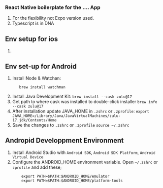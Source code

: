 ### React Native boilerplate for the .... App
1. For the flexibility not Expo version used.
2. Typescript is in DNA

## Env setup for ios
1. 

## Env set-up for Android
1. Install Node & Watchan: 
    ```brew install node
       brew install watchman
    ```
2. Install Java Development Kit:
    `brew install --cask zulu@17`
3. Get path to where cask was installed to double-click installer
    `brew info --cask zulu@17`
4. After installation update JAVA_HOME in `.zshrc` or `.zprofile`:
    `export JAVA_HOME=/Library/Java/JavaVirtualMachines/zulu-17.jdk/Contents/Home`
5. Save the changes to `.zshrc` or `.zprofile`
    `source ~/.zshrc`

## Andropid Developpment Environment
1. Install Android Studio with `Android SDK`, `Android SDK Platform`, `Android Virtual Device`
2. Configure the ANDROID_HOME environment variable. Open `~/.zshrc` or `zprofile` and add these;
    ``` export ANDROID_HOME=$HOME/Library/Android/sdk
        export PATH=$PATH:$ANDROID_HOME/emulator
        export PATH=$PATH:$ANDROID_HOME/platform-tools
    ```


